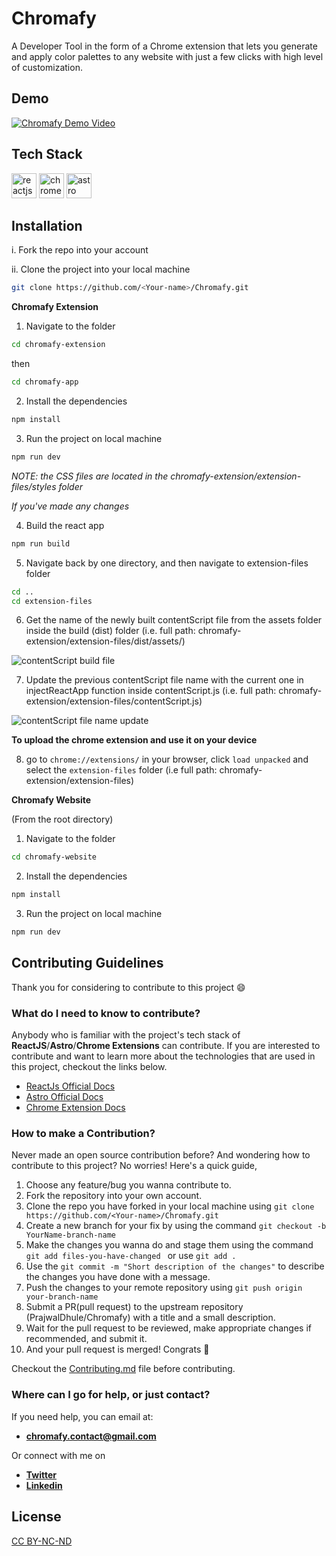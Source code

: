 # Chromafy

A Developer Tool in the form of a Chrome extension that lets you generate and apply color palettes to any website with just a few clicks with high level of customization.

## Demo

[![**Chromafy Demo Video**](https://img.youtube.com/vi/X3rUIZoolqU/0.jpg)](https://www.youtube.com/watch?v=X3rUIZoolqU)

## Tech Stack

<div align="left">
<img src="https://cdn.jsdelivr.net/gh/devicons/devicon/icons/react/react-original.svg" width=40 height=40 alt="reactjs logo"/>
<img src="https://cdn.jsdelivr.net/gh/devicons/devicon@latest/icons/chrome/chrome-original.svg" width=40 height=40 alt="chrome logo" />
<img src="https://github.com/PrajwalDhule/Chromafy/assets/89639472/51099b09-50e0-4ffa-93ba-916758f48c46" width=40 height=40 alt="astro logo"/>
</div>

## Installation

i. Fork the repo into your account

ii. Clone the project into your local machine

```sh
git clone https://github.com/<Your-name>/Chromafy.git
```

**Chromafy Extension**

1. Navigate to the folder

```sh
cd chromafy-extension
```

then

```sh
cd chromafy-app
```

2. Install the dependencies

```sh
npm install
```

3. Run the project on local machine

```sh
npm run dev
```

_NOTE: the CSS files are located in the chromafy-extension/extension-files/styles folder_

_If you've made any changes_

4. Build the react app

```sh
npm run build
```

5. Navigate back by one directory, and then navigate to extension-files folder

```sh
cd ..
cd extension-files
```

6. Get the name of the newly built contentScript file from the assets folder inside the build (dist) folder (i.e. full path: chromafy-extension/extension-files/dist/assets/)

![contentScript build file](https://github.com/PrajwalDhule/Chromafy/assets/89639472/475bcf5f-d181-415d-8810-060ff154ac75)

7. Update the previous contentScript file name with the current one in injectReactApp function inside contentScript.js (i.e. full path: chromafy-extension/extension-files/contentScript.js)

![contentScript file name update](https://github.com/PrajwalDhule/Chromafy/assets/89639472/907c17aa-4ede-44f0-9daf-4cd9432cf729)

**To upload the chrome extension and use it on your device**

8. go to `chrome://extensions/` in your browser, click `load unpacked` and select the `extension-files` folder (i.e full path: chromafy-extension/extension-files)

**Chromafy Website**

(From the root directory)

1. Navigate to the folder

```sh
cd chromafy-website
```

2. Install the dependencies

```sh
npm install
```

3. Run the project on local machine

```sh
npm run dev
```

## Contributing Guidelines

Thank you for considering to contribute to this project 😄

### What do I need to know to contribute?

Anybody who is familiar with the project's tech stack of **ReactJS**/**Astro**/**Chrome Extensions** can contribute.
If you are interested to contribute and want to learn more about the technologies that are used in this project, checkout the links below.

- [ReactJs Official Docs](https://react.dev/reference/react)
- [Astro Official Docs](https://docs.astro.build/en/getting-started/)
- [Chrome Extension Docs](https://developer.chrome.com/docs/extensions/get-started)

### How to make a Contribution?

Never made an open source contribution before? And wondering how to contribute to this project?
No worries! Here's a quick guide,

1. Choose any feature/bug you wanna contribute to.
2. Fork the repository into your own account.
3. Clone the repo you have forked in your local machine using `git clone https://github.com/<Your-name>/Chromafy.git`
4. Create a new branch for your fix by using the command `git checkout -b YourName-branch-name `
5. Make the changes you wanna do and stage them using the command `git add files-you-have-changed ` or use `git add .`
6. Use the `git commit -m "Short description of the changes"` to describe the changes you have done with a message.
7. Push the changes to your remote repository using `git push origin your-branch-name`
8. Submit a PR(pull request) to the upstream repository (PrajwalDhule/Chromafy) with a title and a small description.
9. Wait for the pull request to be reviewed, make appropriate changes if recommended, and submit it.
10. And your pull request is merged! Congrats 🎊

Checkout the [Contributing.md](CONTRIBUTING.md) file before contributing.

### Where can I go for help, or just contact?

If you need help, you can email at:

- <a href="mailto:chromafy.contact@gmail.com" target="_blank" rel="noopener noreferrer">**chromafy.contact@gmail.com**</a>

Or connect with me on

- <a href="https://twitter.com/prajwaldhule36" target="_blank" rel="noopener noreferrer">**Twitter**</a>
- <a href="https://www.linkedin.com/in/prajwal-dhule" target="_blank" rel="noopener noreferrer">**Linkedin**</a>

## License

[CC BY-NC-ND](LICENSE.md)

